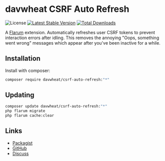 # davwheat CSRF Auto Refresh

![License](https://img.shields.io/badge/license-MIT-blue.svg) [![Latest Stable Version](https://img.shields.io/packagist/v/davwheat/csrf-auto-refresh.svg)](https://packagist.org/packages/davwheat/csrf-auto-refresh) [![Total Downloads](https://img.shields.io/packagist/dt/davwheat/csrf-auto-refresh.svg)](https://packagist.org/packages/davwheat/csrf-auto-refresh)

A [Flarum](http://flarum.org) extension. Automatically refreshes user CSRF tokens to prevent interaction errors after idling. This removes the annoying "Oops, something went wrong" messages which appear after you've been inactive for a while.

## Installation

Install with composer:

```sh
composer require davwheat/csrf-auto-refresh:"*"
```

## Updating

```sh
composer update davwheat/csrf-auto-refresh:"*"
php flarum migrate
php flarum cache:clear
```

## Links

- [Packagist](https://packagist.org/packages/davwheat/csrf-auto-refresh)
- [GitHub](https://github.com/davwheat/csrf-auto-refresh)
- [Discuss](https://discuss.flarum.org/d/PUT_DISCUSS_SLUG_HERE)
